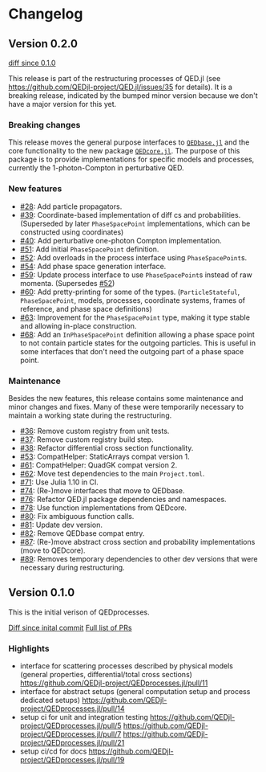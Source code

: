 # Changelog

## Version 0.2.0

[diff since 0.1.0](https://github.com/QEDjl-project/QEDprocesses.jl/compare/v0.1.0...release-0.2.0)

This release is part of the restructuring processes of QED.jl (see https://github.com/QEDjl-project/QED.jl/issues/35 for details). 
It is a breaking release, indicated by the bumped minor version because we don't have a major version for this yet.

### Breaking changes

This release moves the general purpose interfaces to [`QEDbase.jl`](https://github.com/QEDjl-project/QEDbase.jl) and the core functionality to the new package [`QEDcore.jl`](https://github.com/QEDjl-project/QEDcore.jl).
The purpose of this package is to provide implementations for specific models and processes, currently the 1-photon-Compton in perturbative QED.

### New features

- [#28](https://github.com/QEDjl-project/QEDprocesses.jl/pull/28): Add particle propagators.
- [#39](https://github.com/QEDjl-project/QEDprocesses.jl/pull/39): Coordinate-based implementation of diff cs and probabilities. (Superseded by later `PhaseSpacePoint` implementations, which can be constructed using coordinates)
- [#40](https://github.com/QEDjl-project/QEDprocesses.jl/pull/40): Add perturbative one-photon Compton implementation.
- [#51](https://github.com/QEDjl-project/QEDprocesses.jl/pull/51): Add initial `PhaseSpacePoint` definition.
- [#52](https://github.com/QEDjl-project/QEDprocesses.jl/pull/52): Add overloads in the process interface using `PhaseSpacePoint`s.
- [#54](https://github.com/QEDjl-project/QEDprocesses.jl/pull/54): Add phase space generation interface.
- [#59](https://github.com/QEDjl-project/QEDprocesses.jl/pull/59): Update process interface to use `PhaseSpacePoint`s instead of raw momenta. (Supersedes [#52](https://github.com/QEDjl-project/QEDprocesses.jl/pull/52))
- [#60](https://github.com/QEDjl-project/QEDprocesses.jl/pull/60): Add pretty-printing for some of the types. (`ParticleStateful`, `PhaseSpacePoint`, models, processes, coordinate systems, frames of reference, and phase space definitions)
- [#63](https://github.com/QEDjl-project/QEDprocesses.jl/pull/63): Improvement for the `PhaseSpacePoint` type, making it type stable and allowing in-place construction.
- [#68](https://github.com/QEDjl-project/QEDprocesses.jl/pull/68): Add an `InPhaseSpacePoint` definition allowing a phase space point to not contain particle states for the outgoing particles. This is useful in some interfaces that don't need the outgoing part of a phase space point.

### Maintenance

Besides the new features, this release contains some maintenance and minor changes and fixes. Many of these were temporarily necessary to maintain a working state during the restructuring.

- [#36](https://github.com/QEDjl-project/QEDprocesses.jl/pull/36): Remove custom registry from unit tests.
- [#37](https://github.com/QEDjl-project/QEDprocesses.jl/pull/37): Remove custom registry build step.
- [#38](https://github.com/QEDjl-project/QEDprocesses.jl/pull/38): Refactor differential cross section functionality.
- [#53](https://github.com/QEDjl-project/QEDprocesses.jl/pull/53): CompatHelper: StaticArrays compat version 1.
- [#61](https://github.com/QEDjl-project/QEDprocesses.jl/pull/61): CompatHelper: QuadGK compat version 2.
- [#62](https://github.com/QEDjl-project/QEDprocesses.jl/pull/62): Move test dependencies to the main `Project.toml`.
- [#71](https://github.com/QEDjl-project/QEDprocesses.jl/pull/71): Use Julia 1.10 in CI.
- [#74](https://github.com/QEDjl-project/QEDprocesses.jl/pull/74): (Re-)move interfaces that move to QEDbase.
- [#76](https://github.com/QEDjl-project/QEDprocesses.jl/pull/76): Refactor QED.jl package dependencies and namespaces.
- [#78](https://github.com/QEDjl-project/QEDprocesses.jl/pull/78): Use function implementations from QEDcore.
- [#80](https://github.com/QEDjl-project/QEDprocesses.jl/pull/80): Fix ambiguous function calls.
- [#81](https://github.com/QEDjl-project/QEDprocesses.jl/pull/81): Update dev version.
- [#82](https://github.com/QEDjl-project/QEDprocesses.jl/pull/82): Remove QEDbase compat entry.
- [#87](https://github.com/QEDjl-project/QEDprocesses.jl/pull/87): (Re-)move abstract cross section and probability implementations (move to QEDcore).
- [#89](https://github.com/QEDjl-project/QEDprocesses.jl/pull/89): Removes temporary dependencies to other dev versions that were necessary during restructuring.

## Version 0.1.0

This is the initial verison of QEDprocesses.

[Diff since inital commit](https://github.com/QEDjl-project/QEDprocesses.jl/compare/302274695d82225f4a810c252d6919839bc59fd7...release-v0.1.0) 
[Full list of PRs](https://github.com/QEDjl-project/QEDprocesses.jl/milestone/2?closed=1)


### Highlights
- interface for scattering processes described by physical models (general properties, differential/total cross sections) https://github.com/QEDjl-project/QEDprocesses.jl/pull/11
- interface for abstract setups (general computation setup and process dedicated
setups) https://github.com/QEDjl-project/QEDprocesses.jl/pull/14
- setup ci for unit and integration testing https://github.com/QEDjl-project/QEDprocesses.jl/pull/5 https://github.com/QEDjl-project/QEDprocesses.jl/pull/7 https://github.com/QEDjl-project/QEDprocesses.jl/pull/21
- setup ci/cd for docs https://github.com/QEDjl-project/QEDprocesses.jl/pull/19
